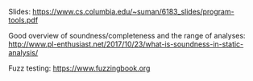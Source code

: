 Slides: <https://www.cs.columbia.edu/~suman/6183_slides/program-tools.pdf>

Good overview of soundness/completeness and the range of analyses: <http://www.pl-enthusiast.net/2017/10/23/what-is-soundness-in-static-analysis/>

Fuzz testing: <https://www.fuzzingbook.org>
